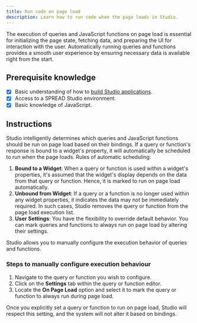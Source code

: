 ```yaml
---
title: Run code on page load
description: Learn how to run code when the page loads in Studio.
---
```


<!--
README

For guidance on how to write documenation, see https://dev.stage.spread.ai/docs/contributor/guide.html. Contact Documentation when this document is ready for review.
-->


The execution of queries and JavaScript functions on page load is essential for initializing the page state, fetching data, and preparing the UI for interaction with the user. Automatically running queries and functions provides a smooth user experience by ensuring necessary data is available right from the start.

## Prerequisite knowledge

- [x] Basic understanding of how to [build Studio applications](../creating-studio-applications.md).
- [x] Access to a SPREAD Studio environment.
- [x] Basic knowledge of JavaScript.

## Instructions

Studio intelligently determines which queries and JavaScript functions should be run on page load based on their bindings. If a query or function's response is bound to a widget's property, it will automatically be scheduled to run when the page loads. Rules of automatic scheduling:

1. **Bound to a Widget**: When a query or function is used within a widget's properties, it's assumed that the widget's display depends on the data from that query or function. Hence, it is marked to run on page load automatically.
2. **Unbound from Widget**: If a query or a function is no longer used within any widget properties, it indicates the data may not be immediately required. In such cases, Studio removes the query or function from the page load execution list.
3. **User Settings**: You have the flexibility to override default behavior. You can mark queries and functions to always run on page load by altering their settings.

Studio allows you to manually configure the execution behavior of queries and functions.

### Steps to manually configure execution behaviour

1. Navigate to the query or function you wish to configure.
2. Click on the **Settings** tab within the query or function editor.
3. Locate the **On Page Load** option and select it to mark the query or function to always run during page load.

Once you explicitly set a query or function to run on page load, Studio will respect this setting, and the system will not alter it based on bindings.


